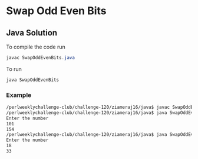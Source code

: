 # Swap Odd Even Bits
## Java Solution

To compile the code run
```java
javac SwapOddEvenBits.java
```
To run
```java
java SwapOddEvenBits
```
### Example
```bash
/perlweeklychallenge-club/challenge-120/ziameraj16/java$ javac SwapOddEvenBits.java
/perlweeklychallenge-club/challenge-120/ziameraj16/java$ java SwapOddEvenBits
Enter the number
101
154
/perlweeklychallenge-club/challenge-120/ziameraj16/java$ java SwapOddEvenBits
Enter the number
18
33
```
